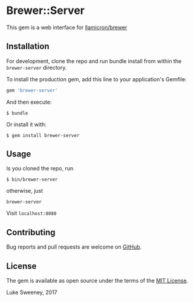 # Brewer::Server

This gem is a web interface for [llamicron/brewer](http://github.com/llamicron/brewer)

## Installation

For development, clone the repo and run bundle install from within the `brewer-server` directory.



To install the production gem, add this line to your application's Gemfile:

```ruby
gem 'brewer-server'
```

And then execute:

```shell
$ bundle
```
Or install it with:

```shell
$ gem install brewer-server
```

## Usage
Is you cloned the repo, run
```shell
$ bin/brewer-server
```

otherwise, just

```shell
brewer-server
```

Visit `localhost:8080`

## Contributing

Bug reports and pull requests are welcome on [GitHub](https://github.com/llamicron/brewer-server).

## License

The gem is available as open source under the terms of the [MIT License](http://opensource.org/licenses/MIT).

Luke Sweeney, 2017
